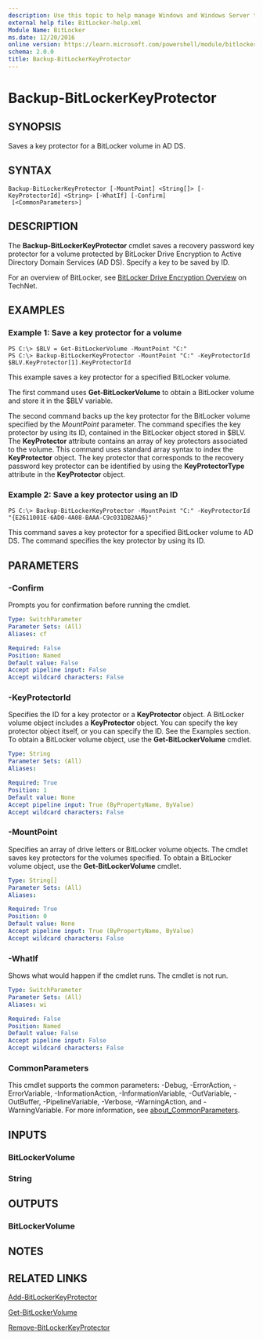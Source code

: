 ```yaml
---
description: Use this topic to help manage Windows and Windows Server technologies with Windows PowerShell.
external help file: BitLocker-help.xml
Module Name: BitLocker
ms.date: 12/20/2016
online version: https://learn.microsoft.com/powershell/module/bitlocker/backup-bitlockerkeyprotector?view=windowsserver2022-ps&wt.mc_id=ps-gethelp
schema: 2.0.0
title: Backup-BitLockerKeyProtector
---
```


# Backup-BitLockerKeyProtector

## SYNOPSIS
Saves a key protector for a BitLocker volume in AD DS.

## SYNTAX

```
Backup-BitLockerKeyProtector [-MountPoint] <String[]> [-KeyProtectorId] <String> [-WhatIf] [-Confirm]
 [<CommonParameters>]
```

## DESCRIPTION
The **Backup-BitLockerKeyProtector** cmdlet saves a recovery password key protector for a volume protected by BitLocker Drive Encryption to Active Directory Domain Services (AD DS).
Specify a key to be saved by ID.

For an overview of BitLocker, see [BitLocker Drive Encryption Overview](https://technet.microsoft.com/en-us/library/cc732774.aspx) on TechNet.

## EXAMPLES

### Example 1: Save a key protector for a volume
```
PS C:\> $BLV = Get-BitLockerVolume -MountPoint "C:"
PS C:\> Backup-BitLockerKeyProtector -MountPoint "C:" -KeyProtectorId $BLV.KeyProtector[1].KeyProtectorId
```

This example saves a key protector for a specified BitLocker volume.

The first command uses **Get-BitLockerVolume** to obtain a BitLocker volume and store it in the $BLV variable.

The second command backs up the key protector for the BitLocker volume specified by the *MountPoint* parameter.
The command specifies the key protector by using its ID, contained in the BitLocker object stored in $BLV.
The **KeyProtector** attribute contains an array of key protectors associated to the volume.
This command uses standard array syntax to index the **KeyProtector** object.
The key protector that corresponds to the recovery password key protector can be identified by using the **KeyProtectorType** attribute in the **KeyProtector** object.

### Example 2: Save a key protector using an ID
```
PS C:\> Backup-BitLockerKeyProtector -MountPoint "C:" -KeyProtectorId "{E2611001E-6AD0-4A08-BAAA-C9c031DB2AA6}"
```

This command saves a key protector for a specified BitLocker volume to AD DS.
The command specifies the key protector by using its ID.

## PARAMETERS

### -Confirm
Prompts you for confirmation before running the cmdlet.

```yaml
Type: SwitchParameter
Parameter Sets: (All)
Aliases: cf

Required: False
Position: Named
Default value: False
Accept pipeline input: False
Accept wildcard characters: False
```

### -KeyProtectorId
Specifies the ID for a key protector or a **KeyProtector** object.
A BitLocker volume object includes a **KeyProtector** object.
You can specify the key protector object itself, or you can specify the ID.
See the Examples section.
To obtain a BitLocker volume object, use the **Get-BitLockerVolume** cmdlet.

```yaml
Type: String
Parameter Sets: (All)
Aliases:

Required: True
Position: 1
Default value: None
Accept pipeline input: True (ByPropertyName, ByValue)
Accept wildcard characters: False
```

### -MountPoint
Specifies an array of drive letters or BitLocker volume objects.
The cmdlet saves key protectors for the volumes specified.
To obtain a BitLocker volume object, use the **Get-BitLockerVolume** cmdlet.

```yaml
Type: String[]
Parameter Sets: (All)
Aliases:

Required: True
Position: 0
Default value: None
Accept pipeline input: True (ByPropertyName, ByValue)
Accept wildcard characters: False
```

### -WhatIf
Shows what would happen if the cmdlet runs.
The cmdlet is not run.

```yaml
Type: SwitchParameter
Parameter Sets: (All)
Aliases: wi

Required: False
Position: Named
Default value: False
Accept pipeline input: False
Accept wildcard characters: False
```

### CommonParameters
This cmdlet supports the common parameters: -Debug, -ErrorAction, -ErrorVariable, -InformationAction, -InformationVariable, -OutVariable, -OutBuffer, -PipelineVariable, -Verbose, -WarningAction, and -WarningVariable. For more information, see [about_CommonParameters](https://go.microsoft.com/fwlink/?LinkID=113216).

## INPUTS

### BitLockerVolume

### String

## OUTPUTS

### BitLockerVolume

## NOTES

## RELATED LINKS

[Add-BitLockerKeyProtector](./Add-BitLockerKeyProtector.md)

[Get-BitLockerVolume](./Get-BitLockerVolume.md)

[Remove-BitLockerKeyProtector](./Remove-BitLockerKeyProtector.md)

